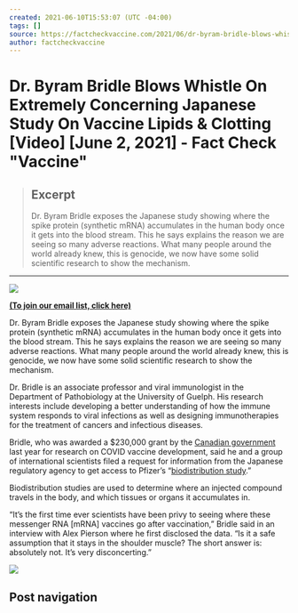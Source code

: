 ```yaml
---
created: 2021-06-10T15:53:07 (UTC -04:00)
tags: []
source: https://factcheckvaccine.com/2021/06/dr-byram-bridle-blows-whistle-on-extremely-concerning-japanese-study-on-vaccine-lipids-clotting/
author: factcheckvaccine
---
```


# Dr. Byram Bridle Blows Whistle On Extremely Concerning Japanese Study On Vaccine Lipids & Clotting [Video] [June 2, 2021] - Fact Check "Vaccine"

> ## Excerpt
> Dr. Byram Bridle exposes the Japanese study showing where the spike protein (synthetic mRNA) accumulates in the human body once it gets into the blood stream. This he says explains the reason we are seeing so many adverse reactions. What many people around the world already knew, this is genocide, we now have some solid scientific research to show the mechanism.

---
![](https://i1.wp.com/factcheckvaccine.com/wp-content/uploads/2021/06/Dr.-Byram-Bridle-Spike-Protiens-May-Be-A-Huge-Concern-Whislteblower.jpg?fit=1076%2C604&ssl=1)

__[(To join our email list, click here)](https://factcheckvaccine.com/about/)__

Dr. Byram Bridle exposes the Japanese study showing where the spike protein (synthetic mRNA) accumulates in the human body once it gets into the blood stream. This he says explains the reason we are seeing so many adverse reactions. What many people around the world already knew, this is genocide, we now have some solid scientific research to show the mechanism.

Dr. Bridle is an associate professor and viral immunologist in the Department of Pathobiology at the University of Guelph. His research interests include developing a better understanding of how the immune system responds to viral infections as well as designing immunotherapies for the treatment of cancers and infectious diseases.

Bridle, who was awarded a $230,000 grant by the [Canadian government](https://kitchener.ctvnews.ca/ontario-gives-230k-in-vaccine-research-funding-to-university-of-guelph-1.4948998) last year for research on COVID vaccine development, said he and a group of international scientists filed a request for information from the Japanese regulatory agency to get access to Pfizer’s “[biodistribution study](https://www.docdroid.net/xq0Z8B0/pfizer-report-japanese-government-pdf).”

Biodistribution studies are used to determine where an injected compound travels in the body, and which tissues or organs it accumulates in.

“It’s the first time ever scientists have been privy to seeing where these messenger RNA \[mRNA\] vaccines go after vaccination,” Bridle said in an interview with Alex Pierson where he first disclosed the data. “Is it a safe assumption that it stays in the shoulder muscle? The short answer is: absolutely not. It’s very disconcerting.”

![](https://i2.wp.com/factcheckvaccine.com/wp-content/uploads/2021/06/IMG_1611-1.jpg?resize=474%2C486&ssl=1)

## Post navigation
